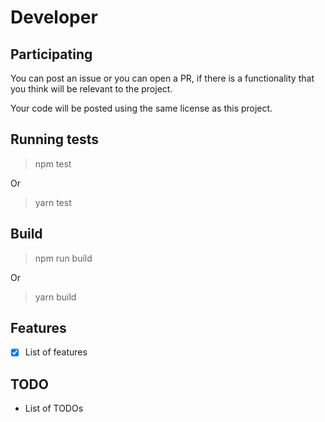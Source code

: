 # Developer

## Participating

You can post an issue or you can open a PR, if there is a functionality that you think will be relevant to the project.

Your code will be posted using the same license as this project.

## Running tests

> npm test

Or

> yarn test

## Build

> npm run build

Or

> yarn build

## Features

- [x] List of features

## TODO

- List of TODOs
